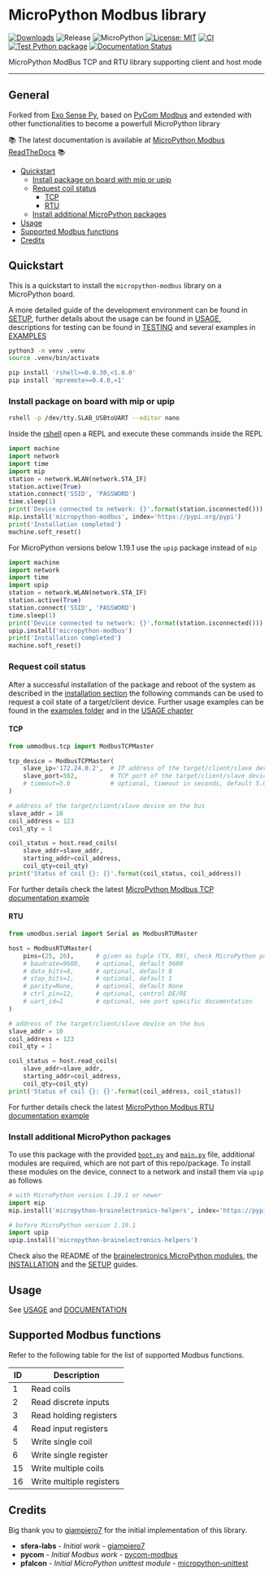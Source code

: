 # MicroPython Modbus library

[![Downloads](https://pepy.tech/badge/micropython-modbus)](https://pepy.tech/project/micropython-modbus)
![Release](https://img.shields.io/github/v/release/brainelectronics/micropython-modbus?include_prereleases&color=success)
![MicroPython](https://img.shields.io/badge/micropython-Ok-green.svg)
[![License: MIT](https://img.shields.io/badge/License-MIT-yellow.svg)](https://opensource.org/licenses/MIT)
[![CI](https://github.com/brainelectronics/micropython-modbus/actions/workflows/release.yml/badge.svg)](https://github.com/brainelectronics/micropython-modbus/actions/workflows/release.yml)
[![Test Python package](https://github.com/brainelectronics/micropython-modbus/actions/workflows/test.yml/badge.svg)](https://github.com/brainelectronics/micropython-modbus/actions/workflows/test.yml)
[![Documentation Status](https://readthedocs.org/projects/micropython-modbus/badge/?version=latest)](https://micropython-modbus.readthedocs.io/en/latest/?badge=latest)

MicroPython ModBus TCP and RTU library supporting client and host mode

---------------

## General

Forked from [Exo Sense Py][ref-sferalabs-exo-sense], based on
[PyCom Modbus][ref-pycom-modbus] and extended with other functionalities to
become a powerfull MicroPython library

📚 The latest documentation is available at
[MicroPython Modbus ReadTheDocs][ref-rtd-micropython-modbus] 📚

<!-- MarkdownTOC -->

- [Quickstart](#quickstart)
    - [Install package on board with mip or upip](#install-package-on-board-with-mip-or-upip)
    - [Request coil status](#request-coil-status)
        - [TCP](#tcp)
        - [RTU](#rtu)
    - [Install additional MicroPython packages](#install-additional-micropython-packages)
- [Usage](#usage)
- [Supported Modbus functions](#supported-modbus-functions)
- [Credits](#credits)

<!-- /MarkdownTOC -->

## Quickstart

This is a quickstart to install the `micropython-modbus` library on a
MicroPython board.

A more detailed guide of the development environment can be found in
[SETUP](SETUP.md), further details about the usage can be found in
[USAGE](USAGE.md), descriptions for testing can be found in
[TESTING](TESTING.md) and several examples in [EXAMPLES](EXAMPLES.md)

```bash
python3 -m venv .venv
source .venv/bin/activate

pip install 'rshell>=0.0.30,<1.0.0'
pip install 'mpremote>=0.4.0,<1'
```

### Install package on board with mip or upip

```bash
rshell -p /dev/tty.SLAB_USBtoUART --editor nano
```

Inside the [rshell][ref-remote-upy-shell] open a REPL and execute these
commands inside the REPL

```python
import machine
import network
import time
import mip
station = network.WLAN(network.STA_IF)
station.active(True)
station.connect('SSID', 'PASSWORD')
time.sleep(1)
print('Device connected to network: {}'.format(station.isconnected()))
mip.install('micropython-modbus', index='https://pypi.org/pypi')
print('Installation completed')
machine.soft_reset()
```

For MicroPython versions below 1.19.1 use the `upip` package instead of `mip`

```python
import machine
import network
import time
import upip
station = network.WLAN(network.STA_IF)
station.active(True)
station.connect('SSID', 'PASSWORD')
time.sleep(1)
print('Device connected to network: {}'.format(station.isconnected()))
upip.install('micropython-modbus')
print('Installation completed')
machine.soft_reset()
```

### Request coil status

After a successful installation of the package and reboot of the system as
described in the [installation section](#install-package-on-board-with-pip)
the following commands can be used to request a coil state of a target/client
device. Further usage examples can be found in the
[examples folder][ref-examples-folder] and in the [USAGE chapter](USAGE.md)

#### TCP

```python
from ummodbus.tcp import ModbusTCPMaster

tcp_device = ModbusTCPMaster(
    slave_ip='172.24.0.2',  # IP address of the target/client/slave device
    slave_port=502,         # TCP port of the target/client/slave device
    # timeout=5.0           # optional, timeout in seconds, default 5.0
)

# address of the target/client/slave device on the bus
slave_addr = 10
coil_address = 123
coil_qty = 1

coil_status = host.read_coils(
    slave_addr=slave_addr,
    starting_addr=coil_address,
    coil_qty=coil_qty)
print('Status of coil {}: {}'.format(coil_status, coil_address))
```

For further details check the latest
[MicroPython Modbus TCP documentation example][ref-latest-tcp-docs-example]

#### RTU

```python
from umodbus.serial import Serial as ModbusRTUMaster

host = ModbusRTUMaster(
    pins=(25, 26),      # given as tuple (TX, RX), check MicroPython port specific syntax
    # baudrate=9600,    # optional, default 9600
    # data_bits=8,      # optional, default 8
    # stop_bits=1,      # optional, default 1
    # parity=None,      # optional, default None
    # ctrl_pin=12,      # optional, control DE/RE
    # uart_id=1         # optional, see port specific documentation
)

# address of the target/client/slave device on the bus
slave_addr = 10
coil_address = 123
coil_qty = 1

coil_status = host.read_coils(
    slave_addr=slave_addr,
    starting_addr=coil_address,
    coil_qty=coil_qty)
print('Status of coil {}: {}'.format(coil_address, coil_status))
```

For further details check the latest
[MicroPython Modbus RTU documentation example][ref-latest-rtu-docs-example]

### Install additional MicroPython packages

To use this package with the provided [`boot.py`][ref-package-boot-file] and
[`main.py`][ref-package-boot-file] file, additional modules are required,
which are not part of this repo/package. To install these modules on the
device, connect to a network and install them via `upip` as follows

```python
# with MicroPython version 1.19.1 or newer
import mip
mip.install('micropython-brainelectronics-helpers', index='https://pypi.org/pypi')

# before MicroPython version 1.19.1
import upip
upip.install('micropython-brainelectronics-helpers')
```

Check also the README of the
[brainelectronics MicroPython modules][ref-github-be-mircopython-modules], the
[INSTALLATION](INSTALLATION.md) and the [SETUP](SETUP.md) guides.

## Usage

See [USAGE](USAGE.md) and [DOCUMENTATION](DOCUMENTATION.md)

## Supported Modbus functions

Refer to the following table for the list of supported Modbus functions.

| ID | Description |
|----|-------------|
| 1  | Read coils |
| 2  | Read discrete inputs |
| 3  | Read holding registers |
| 4  | Read input registers |
| 5  | Write single coil |
| 6  | Write single register |
| 15 | Write multiple coils |
| 16 | Write multiple registers |

## Credits

Big thank you to [giampiero7][ref-giampiero7] for the initial implementation
of this library.

* **sfera-labs** - *Initial work* - [giampiero7][ref-sferalabs-exo-sense]
* **pycom** - *Initial Modbus work* - [pycom-modbus][ref-pycom-modbus]
* **pfalcon** - *Initial MicroPython unittest module* - [micropython-unittest][ref-pfalcon-unittest]

<!-- Links -->
[ref-sferalabs-exo-sense]: https://github.com/sfera-labs/exo-sense-py-modbus
[ref-pycom-modbus]: https://github.com/pycom/pycom-modbus
[ref-rtd-micropython-modbus]: https://micropython-modbus.readthedocs.io/en/latest/
[ref-remote-upy-shell]: https://github.com/dhylands/rshell
[ref-examples-folder]: https://github.com/brainelectronics/micropython-modbus/tree/develop/examples
[ref-latest-rtu-docs-example]: https://micropython-modbus.readthedocs.io/en/latest/EXAMPLES.html#rtu
[ref-latest-tcp-docs-example]: https://micropython-modbus.readthedocs.io/en/latest/EXAMPLES.html#tcp
[ref-package-boot-file]: https://github.com/brainelectronics/micropython-modbus/blob/c45d6cc334b4adf0e0ffd9152c8f08724e1902d9/boot.py
[ref-package-main-file]: https://github.com/brainelectronics/micropython-modbus/blob/c45d6cc334b4adf0e0ffd9152c8f08724e1902d9/main.py
[ref-github-be-mircopython-modules]: https://github.com/brainelectronics/micropython-modules
[ref-giampiero7]: https://github.com/giampiero7
[ref-pfalcon-unittest]: https://github.com/pfalcon/pycopy-lib/blob/56ebf2110f3caa63a3785d439ce49b11e13c75c0/unittest/unittest.py
